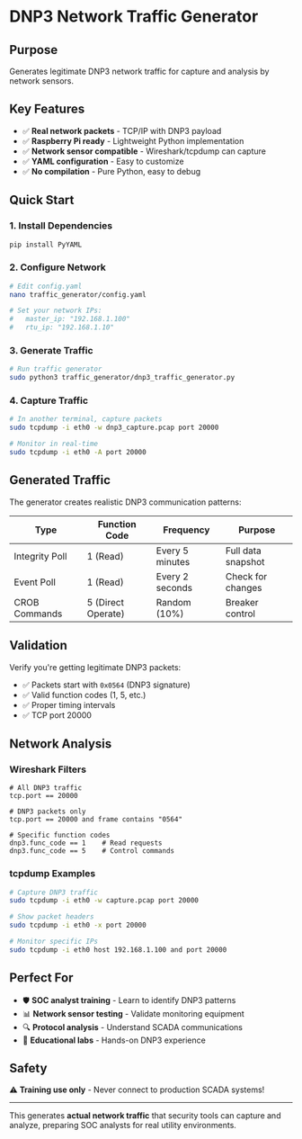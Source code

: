 # DNP3 Network Traffic Generator

## Purpose
Generates legitimate DNP3 network traffic for capture and analysis by network sensors.

## Key Features
- ✅ **Real network packets** - TCP/IP with DNP3 payload
- ✅ **Raspberry Pi ready** - Lightweight Python implementation  
- ✅ **Network sensor compatible** - Wireshark/tcpdump can capture
- ✅ **YAML configuration** - Easy to customize
- ✅ **No compilation** - Pure Python, easy to debug

## Quick Start

### 1. Install Dependencies
```bash
pip install PyYAML
```

### 2. Configure Network
```bash
# Edit config.yaml
nano traffic_generator/config.yaml

# Set your network IPs:
#   master_ip: "192.168.1.100" 
#   rtu_ip: "192.168.1.10"
```

### 3. Generate Traffic
```bash
# Run traffic generator
sudo python3 traffic_generator/dnp3_traffic_generator.py
```

### 4. Capture Traffic
```bash
# In another terminal, capture packets
sudo tcpdump -i eth0 -w dnp3_capture.pcap port 20000

# Monitor in real-time  
sudo tcpdump -i eth0 -A port 20000
```

## Generated Traffic

The generator creates realistic DNP3 communication patterns:

| Type | Function Code | Frequency | Purpose |
|------|---------------|-----------|---------|
| Integrity Poll | 1 (Read) | Every 5 minutes | Full data snapshot |
| Event Poll | 1 (Read) | Every 2 seconds | Check for changes |
| CROB Commands | 5 (Direct Operate) | Random (10%) | Breaker control |

## Validation

Verify you're getting legitimate DNP3 packets:
- ✅ Packets start with `0x0564` (DNP3 signature)
- ✅ Valid function codes (1, 5, etc.)
- ✅ Proper timing intervals
- ✅ TCP port 20000

## Network Analysis

### Wireshark Filters
```
# All DNP3 traffic
tcp.port == 20000

# DNP3 packets only
tcp.port == 20000 and frame contains "0564"

# Specific function codes
dnp3.func_code == 1    # Read requests
dnp3.func_code == 5    # Control commands
```

### tcpdump Examples
```bash
# Capture DNP3 traffic
sudo tcpdump -i eth0 -w capture.pcap port 20000

# Show packet headers
sudo tcpdump -i eth0 -x port 20000

# Monitor specific IPs
sudo tcpdump -i eth0 host 192.168.1.100 and port 20000
```

## Perfect For
- 🛡️ **SOC analyst training** - Learn to identify DNP3 patterns
- 📊 **Network sensor testing** - Validate monitoring equipment  
- 🔍 **Protocol analysis** - Understand SCADA communications
- 🏫 **Educational labs** - Hands-on DNP3 experience

## Safety
⚠️ **Training use only** - Never connect to production SCADA systems!

---

This generates **actual network traffic** that security tools can capture and analyze, preparing SOC analysts for real utility environments.
